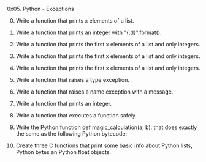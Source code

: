 0x05. Python - Exceptions

0. Write a function that prints x elements of a list.

1. Write a function that prints an integer with "{:d}".format().

2. Write a function that prints the first x elements of a list and only integers.

3. Write a function that prints the first x elements of a list and only integers.

4. Write a function that prints the first x elements of a list and only integers.

5. Write a function that raises a type exception.

6. Write a function that raises a name exception with a message.

7. Write a function that prints an integer.

8. Write a function that executes a function safely.

9. Write the Python function def magic_calculation(a, b): that does exactly the same as the following Python bytecode:

10. Create three C functions that print some basic info about Python lists, Python bytes an Python float objects.
